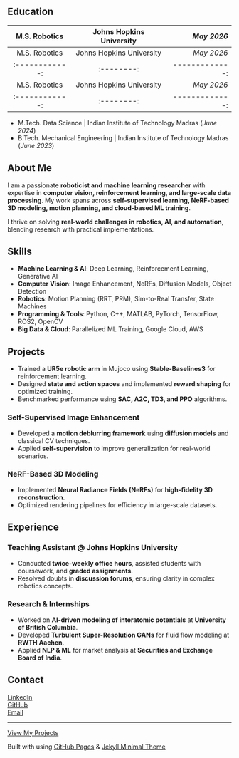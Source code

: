 ## Education
|M.S. Robotics | Johns Hopkins University | _May 2026_|
|:------------:|:--------:|-------------:|
|M.S. Robotics | Johns Hopkins University | _May 2026_|
|:------------:|:--------:|-------------:|
|M.S. Robotics | Johns Hopkins University | _May 2026_|
|:------------:|:--------:|-------------:|

- M.Tech. Data Science	| Indian Institute of Technology Madras (_June 2024_)
- B.Tech. Mechanical Engineering | Indian Institute of Technology Madras (_June 2023_)

## About Me  
I am a passionate **roboticist and machine learning researcher** with expertise in **computer vision, reinforcement learning, and large-scale data processing**. My work spans across **self-supervised learning, NeRF-based 3D modeling, motion planning, and cloud-based ML training**.  

I thrive on solving **real-world challenges in robotics, AI, and automation**, blending research with practical implementations.  

## Skills  
- **Machine Learning & AI**: Deep Learning, Reinforcement Learning, Generative AI  
- **Computer Vision**: Image Enhancement, NeRFs, Diffusion Models, Object Detection  
- **Robotics**: Motion Planning (RRT, PRM), Sim-to-Real Transfer, State Machines  
- **Programming & Tools**: Python, C++, MATLAB, PyTorch, TensorFlow, ROS2, OpenCV  
- **Big Data & Cloud**: Parallelized ML Training, Google Cloud, AWS  

## Projects  
 <!-- ### Robotic Arm Motion Planning with RL This section is for future updates -->
- Trained a **UR5e robotic arm** in Mujoco using **Stable-Baselines3** for reinforcement learning.  
- Designed **state and action spaces** and implemented **reward shaping** for optimized training.  
- Benchmarked performance using **SAC, A2C, TD3, and PPO** algorithms.  

### Self-Supervised Image Enhancement  
- Developed a **motion deblurring framework** using **diffusion models** and classical CV techniques.  
- Applied **self-supervision** to improve generalization for real-world scenarios.  

### NeRF-Based 3D Modeling  
- Implemented **Neural Radiance Fields (NeRFs)** for **high-fidelity 3D reconstruction**.  
- Optimized rendering pipelines for efficiency in large-scale datasets.  

## Experience  
### Teaching Assistant @ Johns Hopkins University  
- Conducted **twice-weekly office hours**, assisted students with coursework, and **graded assignments**.  
- Resolved doubts in **discussion forums**, ensuring clarity in complex robotics concepts.  

### Research & Internships  
- Worked on **AI-driven modeling of interatomic potentials** at **University of British Columbia**.  
- Developed **Turbulent Super-Resolution GANs** for fluid flow modeling at **RWTH Aachen**.  
- Applied **NLP & ML** for market analysis at **Securities and Exchange Board of India**.  

## Contact  
[LinkedIn](https://www.linkedin.com/in/vaibhav-mahapatra-aa0a591a8/)  
[GitHub](https://github.com/vai-bhav-m)  
[Email](mailto:vmahapa1@jh.edu)  

---
[View My Projects](#projects)

Built with using [GitHub Pages](https://pages.github.com/) & [Jekyll Minimal Theme](https://github.com/pages-themes/minimal)  
